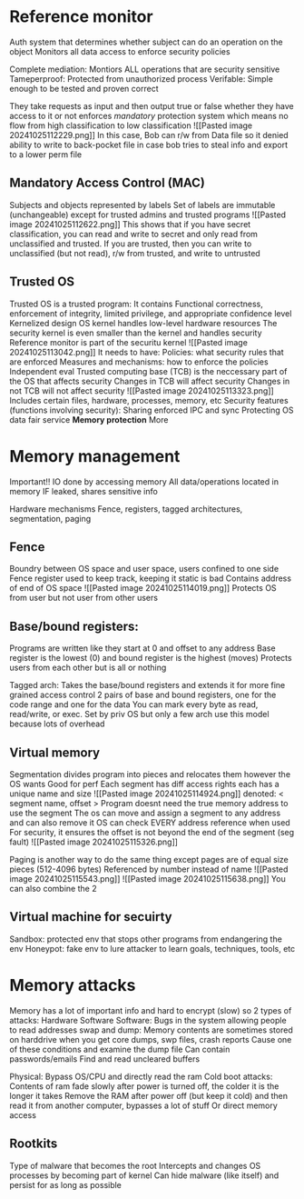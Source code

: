 # Reference monitor
Auth system that determines whether subject can do an operation on the object
	Monitors all data access to enforce security policies

Complete mediation: Montiors ALL operations that are security sensitive 
Tameperproof: Protected from unauthorized process
Verifable: Simple enough to be tested and proven correct

They take requests as input and then output true or false whether they have access to it or not 
enforces *mandatory* protection system which means no flow from high classification to low classification
	![[Pasted image 20241025112229.png]]
	In this case, Bob can r/w from Data file so it denied ability to write to back-pocket file in case bob tries to steal info and export to a lower perm file

## Mandatory Access Control (MAC)
Subjects and objects represented by labels
	Set of labels are immutable (unchangeable) except for trusted admins and trusted programs
	![[Pasted image 20241025112622.png]]
	This shows that if you have secret classification, you can read and write to secret and only read from unclassified and trusted. 
	If you are trusted, then you can write to unclassified (but not read), r/w from trusted, and write to untrusted

## Trusted OS 
Trusted OS is a trusted program: It contains
	Functional correctness, enforcement of integrity, limited privilege, and appropriate confidence level
Kernelized design
	OS kernel handles low-level hardware resources
	The security kernel is even smaller than the kernel and handles security
	Reference monitor is part of the securitu kernel
![[Pasted image 20241025113042.png]]
It needs to have:
	Policies: what security rules that are enforced
	Measures and mechanisms: how to enforce the policies
	Independent eval
Trusted computing base (TCB) is the neccessary part of the OS that affects security
	Changes in TCB will affect security
	Changes in not TCB will not affect security
	![[Pasted image 20241025113323.png]]
	Includes certain files, hardware, processes, memory, etc
Security features (functions involving security):
	Sharing enforced
	IPC and sync
	Protecting OS data
	fair service
	**Memory protection**
	More

# Memory management
Important!! 
	IO done by accessing memory 
	All data/operations located in memory
	IF leaked, shares sensitive info

Hardware mechanisms
	Fence, registers, tagged architectures, segmentation, paging

## Fence
Boundry between OS space and user space, users confined to one side
Fence register used to keep track, keeping it static is bad
	Contains address of end of OS space
![[Pasted image 20241025114019.png]]
Protects OS from user but not user from other users

## Base/bound registers:
Programs are written like they start at 0 and offset to any address
Base register is the lowest (0) and bound register is the highest (moves)
Protects users from each other but is all or nothing

Tagged arch:
	Takes the base/bound registers and extends it for more fine grained access control
	2 pairs of base and bound registers, one for the code range and one for the data
	You can mark every byte as read, read/write, or exec. 
	Set by priv OS but only a few arch use this model because lots of overhead


## Virtual memory
Segmentation divides program into pieces and relocates them however the OS wants
	Good for perf
	Each segment has diff access rights
	each has a unique name and size
	![[Pasted image 20241025114924.png]]
		denoted: < segment name, offset >
Program doesnt need the true memory address to use the segment
	The os can move and assign a segment to any address and can also remove it
	OS can check EVERY address reference when used
For security, it ensures the offset is not beyond the end of the segment (seg fault)
![[Pasted image 20241025115326.png]]


Paging is another way to do the same thing except pages are of equal size pieces (512-4096 bytes)
	Referenced by number instead of name
![[Pasted image 20241025115543.png]]
![[Pasted image 20241025115638.png]]
You can also combine the 2


## Virtual machine for secuirty
Sandbox: protected env that stops other programs from endangering the env
Honeypot: fake env to lure attacker to learn goals, techniques, tools, etc


# Memory attacks
Memory has a lot of important info and hard to encrypt (slow) so 2 types of attacks:
	Hardware
	Software
Software:
	Bugs in the system allowing people to read addresses
	swap and dump:
		Memory contents are sometimes stored on harddrive when you get core dumps, swp files, crash reports
		Cause one of these conditions and examine the dump file
		Can contain passwords/emails
	Find and read uncleared buffers

Physical:
	Bypass OS/CPU and directly read the ram
	Cold boot attacks:
		Contents of ram fade slowly after power is turned off, the colder it is the longer it takes
		Remove the RAM after power off (but keep it cold) and then read it from another computer, bypasses a lot of stuff
	Or direct memory access

## Rootkits
Type of malware that becomes the root
Intercepts and changes OS processes by becoming part of kernel
Can hide malware (like itself) and persist for as long as possible



